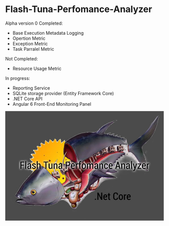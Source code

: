 # Flash-Tuna-Perfomance-Analyzer

Alpha version 0
Completed:
* Base Execution Metadata Logging
* Opertion Metric
* Exception Metric
* Task Parralel Metric

Not Completed:
* Resource Usage Metric

In progress:
* Reporting Service
* SQLite storage provider (Entity Framework Core)
* .NET Core API
* Angular 6 Front-End Monitoring Panel

![logo](Tuna.jpg?raw=true "Title")
